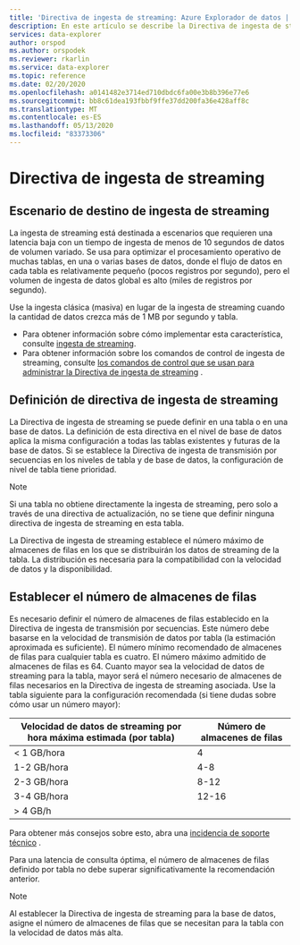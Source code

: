 ```yaml
---
title: 'Directiva de ingesta de streaming: Azure Explorador de datos | Microsoft Docs'
description: En este artículo se describe la Directiva de ingesta de streaming en Azure Explorador de datos.
services: data-explorer
author: orspod
ms.author: orspodek
ms.reviewer: rkarlin
ms.service: data-explorer
ms.topic: reference
ms.date: 02/20/2020
ms.openlocfilehash: a0141482e3714ed710dbdc6fa00e3b8b396e77e6
ms.sourcegitcommit: bb8c61dea193fbbf9ffe37dd200fa36e428aff8c
ms.translationtype: MT
ms.contentlocale: es-ES
ms.lasthandoff: 05/13/2020
ms.locfileid: "83373306"
---
```

# <a name="streaming-ingestion-policy"></a>Directiva de ingesta de streaming

## <a name="streaming-ingestion-target-scenario"></a>Escenario de destino de ingesta de streaming

La ingesta de streaming está destinada a escenarios que requieren una latencia baja con un tiempo de ingesta de menos de 10 segundos de datos de volumen variado. Se usa para optimizar el procesamiento operativo de muchas tablas, en una o varias bases de datos, donde el flujo de datos en cada tabla es relativamente pequeño (pocos registros por segundo), pero el volumen de ingesta de datos global es alto (miles de registros por segundo).

Use la ingesta clásica (masiva) en lugar de la ingesta de streaming cuando la cantidad de datos crezca más de 1 MB por segundo y tabla. 

* Para obtener información sobre cómo implementar esta característica, consulte [ingesta de streaming](../../ingest-data-streaming.md).
* Para obtener información sobre los comandos de control de ingesta de streaming, consulte [los comandos de control que se usan para administrar la Directiva de ingesta de streaming](../management/streamingingestion-policy.md) .

## <a name="streaming-ingestion-policy-definition"></a>Definición de directiva de ingesta de streaming

La Directiva de ingesta de streaming se puede definir en una tabla o en una base de datos. La definición de esta directiva en el nivel de base de datos aplica la misma configuración a todas las tablas existentes y futuras de la base de datos. Si se establece la Directiva de ingesta de transmisión por secuencias en los niveles de tabla y de base de datos, la configuración de nivel de tabla tiene prioridad.

> [!NOTE]
> Si una tabla no obtiene directamente la ingesta de streaming, pero solo a través de una directiva de actualización, no se tiene que definir ninguna directiva de ingesta de streaming en esta tabla. 

La Directiva de ingesta de streaming establece el número máximo de almacenes de filas en los que se distribuirán los datos de streaming de la tabla. La distribución es necesaria para la compatibilidad con la velocidad de datos y la disponibilidad.

## <a name="setting-the-number-of-row-stores"></a>Establecer el número de almacenes de filas

Es necesario definir el número de almacenes de filas establecido en la Directiva de ingesta de transmisión por secuencias. Este número debe basarse en la velocidad de transmisión de datos por tabla (la estimación aproximada es suficiente).
El número mínimo recomendado de almacenes de filas para cualquier tabla es cuatro. El número máximo admitido de almacenes de filas es 64.
Cuanto mayor sea la velocidad de datos de streaming para la tabla, mayor será el número necesario de almacenes de filas necesarios en la Directiva de ingesta de streaming asociada.
Use la tabla siguiente para la configuración recomendada (si tiene dudas sobre cómo usar un número mayor):

|Velocidad de datos de streaming por hora máxima estimada (por tabla)|Número de almacenes de filas|
|----------|------|
|< 1 GB/hora |4|
|1-2 GB/hora |4-8|
|2-3 GB/hora |8-12|
|3-4 GB/hora |12-16|
| > 4 GB/h |

 Para obtener más consejos sobre esto, abra una [incidencia de soporte técnico](https://ms.portal.azure.com/#blade/Microsoft_Azure_Support/HelpAndSupportBlade/overview) .

Para una latencia de consulta óptima, el número de almacenes de filas definido por tabla no debe superar significativamente la recomendación anterior.

> [!NOTE]
> Al establecer la Directiva de ingesta de streaming para la base de datos, asigne el número de almacenes de filas que se necesitan para la tabla con la velocidad de datos más alta. 